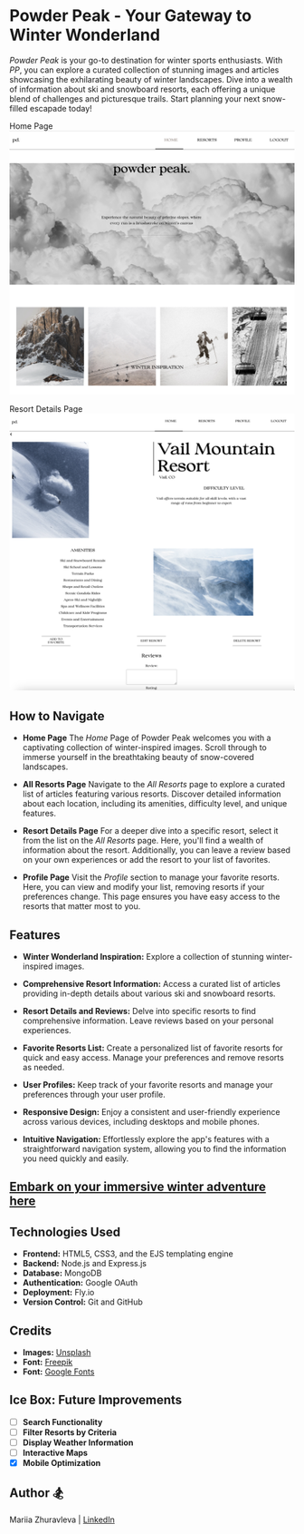 # Powder Peak - Your Gateway to Winter Wonderland
*Powder Peak* is your go-to destination for winter sports enthusiasts. 
With *PP*, you can explore a curated collection of stunning images and articles showcasing the exhilarating beauty of winter landscapes. Dive into a wealth of information about ski and snowboard resorts, each offering a unique blend of challenges and picturesque trails. Start planning your next snow-filled escapade today!

Home Page
![Home Page Screenshot](public/stylesheets/img/screenshot2.png)

Resort Details Page
![Resort Details Screenshot](public/stylesheets/img/screenshot1.png)


## How to Navigate
- **Home Page** 
The *Home* Page of Powder Peak welcomes you with a captivating collection of winter-inspired images. Scroll through to immerse yourself in the breathtaking beauty of snow-covered landscapes.

- **All Resorts Page**
Navigate to the *All Resorts* page to explore a curated list of articles featuring various resorts. Discover detailed information about each location, including its amenities, difficulty level, and unique features.

- **Resort Details Page**
For a deeper dive into a specific resort, select it from the list on the *All Resorts* page. Here, you'll find a wealth of information about the resort. Additionally, you can leave a review based on your own experiences or add the resort to your list of favorites.

- **Profile Page**
Visit the *Profile* section to manage your favorite resorts. Here, you can view and modify your list, removing resorts if your preferences change. This page ensures you have easy access to the resorts that matter most to you.

## Features
- **Winter Wonderland Inspiration:** Explore a collection of stunning winter-inspired images.

- **Comprehensive Resort Information:** Access a curated list of articles providing in-depth details about various ski and snowboard resorts.

- **Resort Details and Reviews:** Delve into specific resorts to find comprehensive information. Leave reviews based on your personal experiences.

- **Favorite Resorts List:** Create a personalized list of favorite resorts for quick and easy access. Manage your preferences and remove resorts as needed.

- **User Profiles:** Keep track of your favorite resorts and manage your preferences through your user profile. 

- **Responsive Design:** Enjoy a consistent and user-friendly experience across various devices, including desktops and mobile phones. 

- **Intuitive Navigation:** Effortlessly explore the app's features with a straightforward navigation system, allowing you to find the information you need quickly and easily.

## [Embark on your immersive winter adventure here](https://mz-powder-peak.fly.dev/)
## Technologies Used
- **Frontend:** HTML5, CSS3, and the EJS templating engine
- **Backend:** Node.js and Express.js
- **Database:** MongoDB
- **Authentication:** Google OAuth 
- **Deployment:** Fly.io
- **Version Control:** Git and GitHub

## Credits
- **Images:** [Unsplash](https://unsplash.com/)
- **Font:** [Freepik](https://www.freepik.com/font/collingar)
- **Font:** [Google Fonts](https://fonts.google.com/specimen/Bodoni+Moda?preview.text=Bodoni&preview.text_type=custom&query=Bodoni)

## Ice Box: Future Improvements
- [ ] **Search Functionality**
- [ ] **Filter Resorts by Criteria**
- [ ] **Display Weather Information**
- [ ] **Interactive Maps**
- [x] **Mobile Optimization**

## Author 🏂

Mariia Zhuravleva | [LinkedIn](https://www.linkedin.com/in/mariia-zhuravleva-5232b3219/)
